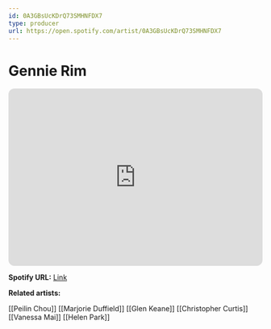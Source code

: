 ```yaml
---
id: 0A3GBsUcKDrQ73SMHNFDX7
type: producer
url: https://open.spotify.com/artist/0A3GBsUcKDrQ73SMHNFDX7
---
```

# Gennie Rim

<iframe style="border-radius:12px" src="https://open.spotify.com/embed/artist/0A3GBsUcKDrQ73SMHNFDX7" width="100%" height="352" frameBorder="0" allowfullscreen="" allow="autoplay; clipboard-write; encrypted-media; fullscreen; picture-in-picture" loading="lazy"></iframe>

**Spotify URL:** [Link](https://open.spotify.com/artist/0A3GBsUcKDrQ73SMHNFDX7)

**Related artists:**

[[Peilin Chou]]
[[Marjorie Duffield]]
[[Glen Keane]]
[[Christopher Curtis]]
[[Vanessa Mai]]
[[Helen Park]]
